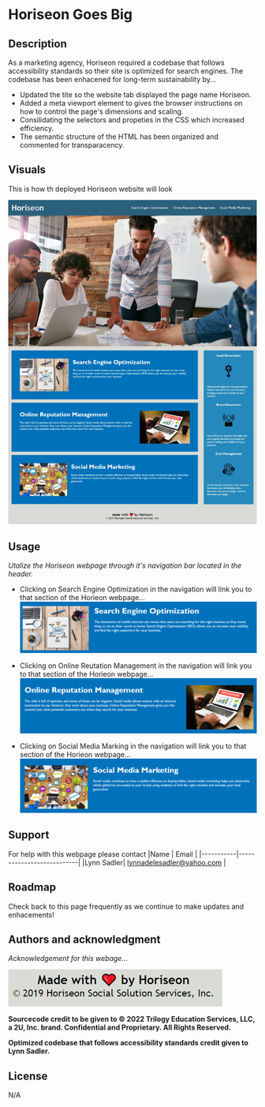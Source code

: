 # Horiseon Goes Big

## Description

As a marketing agency, Horiseon required a codebase that follows accessibility standards so their site is optimized for search engines. The codebase has been enhacened for long-term sustainability by...
* Updated the tite so the website tab displayed the page name Horiseon.
* Added a meta viewport element to gives the browser instructions on how to control the page's dimensions and scaling.
* Consilidating the selectors and propeties in the CSS which increased efficiency. 
* The semantic structure of the HTML has been organized and commented for transparacency.

## Visuals
This is how th deployed Horiseon website will look

![inspect button](assets/images/Read-Me-Image.jpeg)
 
## Usage
<!-- This text is Italics -->
*Utalize the Horiseon webpage through it's navigation bar located in the header.*
<!-- Provide the navigation links in list format -->
* Clicking on Search Engine Optimization in the navigation will link you to that section of the Horieon webpage...
![SEO](assets/images/SEO.png)
 

* Clicking on Online Reutation Management in the navigation will link you to that section of the Horieon webpage...
![ORM](assets/images/ORM.png)

* Clicking on Social Media Marking in the navigation will link you to that section of the Horieon webpage...
![SMM](assets/images/SMM.png)

## Support
For help with this webpage please contact 
|Name       | Email                     |
|-----------|---------------------------|
|Lynn Sadler| lynnadelesadler@yahoo.com |

## Roadmap
Check back to this page frequently as we continue to make updates and enhacements!

## Authors and acknowledgment

*Acknowledgement for this webage...* 

![credits](assets/images/credits.png)

**Sourcecode credit to be given to © 2022 Trilogy Education Services, LLC, a 2U, Inc. brand. Confidential and Proprietary. All Rights Reserved.**

**Optimized codebase that follows accessibility standards credit given to Lynn Sadler.**

## License
N/A
